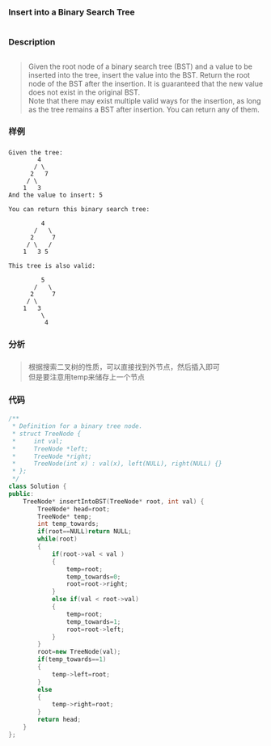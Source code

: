 ### Insert into a Binary Search Tree<h1>
### Description <h2>
> Given the root node of a binary search tree (BST) and a value to be inserted into the tree, insert the value into the BST. Return the root node of the BST after the insertion. It is guaranteed that the new value does not exist in the original BST.  
> Note that there may exist multiple valid ways for the insertion, as long as the tree remains a BST after insertion. You can return any of them.

### 样例 <h5>
```
Given the tree:
        4
       / \
      2   7
     / \
    1   3
And the value to insert: 5
```
```
You can return this binary search tree:

         4
       /   \
      2     7
     / \   /
    1   3 5

This tree is also valid:

         5
       /   \
      2     7
     / \   
    1   3
         \
          4
```

### 分析<h3>
> 根据搜索二叉树的性质，可以直接找到外节点，然后插入即可  
> 但是要注意用temp来储存上一个节点
### 代码<h4>
```C++
/**
 * Definition for a binary tree node.
 * struct TreeNode {
 *     int val;
 *     TreeNode *left;
 *     TreeNode *right;
 *     TreeNode(int x) : val(x), left(NULL), right(NULL) {}
 * };
 */
class Solution {
public:
    TreeNode* insertIntoBST(TreeNode* root, int val) {
        TreeNode* head=root;
        TreeNode* temp;
        int temp_towards;
        if(root==NULL)return NULL;
        while(root)
        {
            if(root->val < val )
            {
                temp=root;
                temp_towards=0;
                root=root->right;                
            }
            else if(val < root->val)
            {
                temp=root;
                temp_towards=1;
                root=root->left;
            }
        }
        root=new TreeNode(val);
        if(temp_towards==1)
        {
            temp->left=root;
        }
        else 
        {
            temp->right=root;
        }
        return head;
    }
};
```